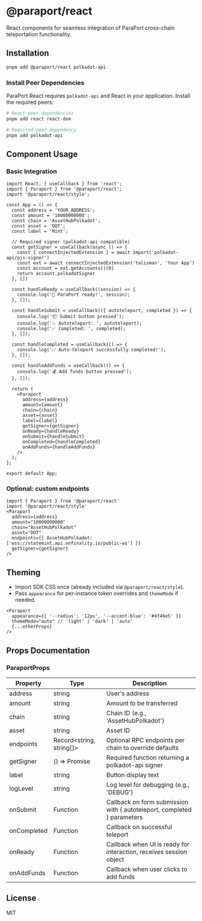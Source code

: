 # @paraport/react

React components for seamless integration of ParaPort cross-chain teleportation functionality.

## Installation

```bash
pnpm add @paraport/react polkadot-api
```

### Install Peer Dependencies

ParaPort React requires `polkadot-api` and React in your application. Install the required peers:

```bash
# React peer dependencies
pnpm add react react-dom

# Required peer dependency
pnpm add polkadot-api
```

## Component Usage

### Basic Integration

```tsx
import React, { useCallback } from 'react';
import { Paraport } from '@paraport/react';
import '@paraport/react/style';

const App = () => {
  const address = 'YOUR_ADDRESS';
  const amount = '10000000000';
  const chain = 'AssetHubPolkadot';
  const asset = 'DOT';
  const label = 'Mint';

  // Required signer (polkadot-api compatible)
  const getSigner = useCallback(async () => {
    const { connectInjectedExtension } = await import('polkadot-api/pjs-signer')
    const ext = await connectInjectedExtension('talisman', 'Your App')
    const account = ext.getAccounts()[0]
    return account.polkadotSigner
  }, [])

  const handleReady = useCallback((session) => {
    console.log('🚀 ParaPort ready!', session);
  }, []);

  const handleSubmit = useCallback(({ autoteleport, completed }) => {
    console.log('📦 Submit button pressed');
    console.log('💥 Autoteleport: ', autoteleport);
    console.log('✅ Completed: ', completed);
  }, []);

  const handleCompleted = useCallback(() => {
    console.log('✅ Auto-teleport successfully completed!');
  }, []);

  const handleAddFunds = useCallback(() => {
    console.log('💰 Add funds button pressed');
  }, []);

  return (
    <Paraport
      address={address}
      amount={amount}
      chain={chain}
      asset={asset}
      label={label}
      getSigner={getSigner}
      onReady={handleReady}
      onSubmit={handleSubmit}
      onCompleted={handleCompleted}
      onAddFunds={handleAddFunds}
    />
  );
};

export default App;
```

### Optional: custom endpoints

```tsx
import { Paraport } from '@paraport/react'
import '@paraport/react/style'
<Paraport
  address={address}
  amount="10000000000"
  chain="AssetHubPolkadot"
  asset="DOT"
  endpoints={{ AssetHubPolkadot: ['wss://statemint.api.onfinality.io/public-ws'] }}
  getSigner={getSigner}
/>
```

## Theming

- Import SDK CSS once (already included via `@paraport/react/style`).
- Pass `appearance` for per-instance token overrides and `themeMode` if needed.

```tsx
<Paraport
  appearance={{ '--radius': '12px', '--accent-blue': '#4f46e5' }}
  themeMode="auto" // 'light' | 'dark' | 'auto'
  {...otherProps}
/>
```

## Props Documentation

### ParaportProps

| Property | Type | Description |
|----------|------|-------------|
| address | string | User's address |
| amount | string | Amount to be transferred |
| chain | string | Chain ID (e.g., 'AssetHubPolkadot') |
| asset | string | Asset ID |
| endpoints | Record<string, string[]> | Optional RPC endpoints per chain to override defaults |
| getSigner | () => Promise<PolkadotSigner> | Required function returning a polkadot-api signer |
| label | string | Button display text |
| logLevel | string | Log level for debugging (e.g., 'DEBUG') |
| onSubmit | Function | Callback on form submission with { autoteleport, completed } parameters |
| onCompleted | Function | Callback on successful teleport |
| onReady | Function | Callback when UI is ready for interaction, receives session object |
| onAddFunds | Function | Callback when user clicks to add funds |

## License

MIT
